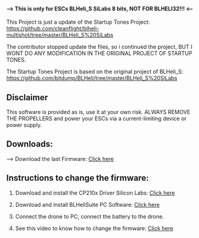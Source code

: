 #### --> This is only for ESCs BLHeli_S SiLabs 8 bits, NOT FOR BLHELI32!!! <--

This Project is just a update of the Startup Tones Project: https://github.com/cleanflight/blheli-multishot/tree/master/BLHeli_S%20SiLabs

The contributor stopped update the files, so i continued the project, BUT I WONT DO ANY MODIFICATION IN THE ORIGINAL PROJECT OF STARTUP TONES.

The Startup Tones Project is based on the original project of BLHeli_S: https://github.com/bitdump/BLHeli/tree/master/BLHeli_S%20SiLabs

## Disclaimer
This software is provided as is, use it at your own risk. ALWAYS REMOVE THE PROPELLERS and power your ESCs via a current-limiting device or power supply.

## Downloads:
--> Download the last Firmware: <a href="https://github.com/RamonMartins/BLHeli_S-Startup-Tones/releases" target="_blank">Click here</a>

## Instructions to change the firmware:

1. Download and install the CP210x Driver Silicon Labs: <a href="https://mega.nz/#!MVVE1ATR!tJP7RpFC3FJbqrk1DruGSk87wLRYhNs6DxzU-CNUrm8" target="_blank">Click here</a>

2. Download and install BLHeliSuite PC Software: <a href="https://www.mediafire.com/folder/dx6kfaasyo24l/BLHeliSuite" target="_blank">Click here</a>

3. Connect the drone to PC, connect the battery to the drone.

4. See this video to know how to change the firmware: <a href="https://www.youtube.com/watch?v=XJ4PkcRZ9JU" target="_blank">Click here</a>
